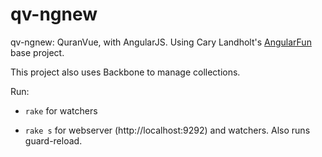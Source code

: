 # qv-ngnew

qv-ngnew: QuranVue, with AngularJS. Using Cary Landholt's [AngularFun](https://github.com/CaryLandholt/AngularFun) base project.

This project also uses Backbone to manage collections.

Run:

- `rake` for watchers

- `rake s` for webserver (http://localhost:9292) and watchers. Also runs guard-reload.